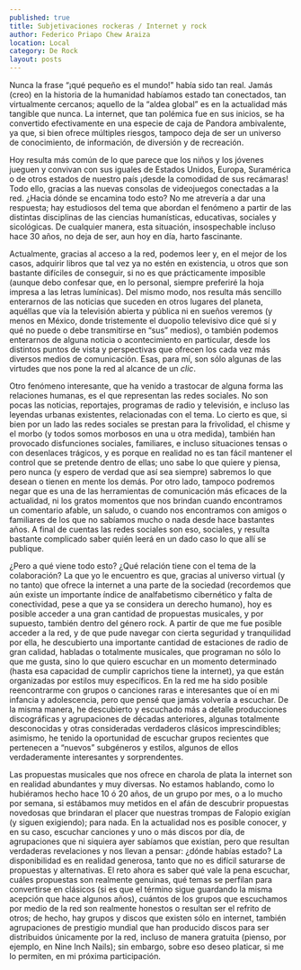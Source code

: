 ```yaml
---
published: true
title: Subjetivaciones rockeras / Internet y rock
author: Federico Priapo Chew Araiza
location: Local
category: De Rock
layout: posts
---
```


Nunca la frase “¡qué pequeño es el mundo!” había sido tan real. Jamás (creo) en la historia de la humanidad habíamos estado tan conectados, tan virtualmente cercanos; aquello de la “aldea global” es en la actualidad más tangible que nunca. La internet, que tan polémica fue en sus inicios, se ha convertido efectivamente en una especie de caja de Pandora ambivalente, ya que, si bien ofrece múltiples riesgos, tampoco deja de ser un universo de conocimiento, de información, de diversión y de recreación.

Hoy resulta más común de lo que parece que los niños y los jóvenes jueguen y convivan con sus iguales de Estados Unidos, Europa, Suramérica o de otros estados de nuestro país ¡desde la comodidad de sus recámaras! Todo ello, gracias a las nuevas consolas de videojuegos conectadas a la red. ¿Hacia dónde se encamina todo esto? No me atrevería a dar una respuesta; hay estudiosos del tema que abordan el fenómeno a partir de las distintas disciplinas de las ciencias humanísticas, educativas, sociales y sicológicas. De cualquier manera, esta situación, insospechable incluso hace 30 años, no deja de ser, aun hoy en día, harto fascinante.

Actualmente, gracias al acceso a la red, podemos leer y, en el mejor de los casos, adquirir libros que tal vez ya no estén en existencia, u otros que son bastante difíciles de conseguir, si no es que prácticamente imposible (aunque debo confesar que, en lo personal, siempre preferiré la hoja impresa a las letras lumínicas). Del mismo modo, nos resulta más sencillo enterarnos de las noticias que suceden en otros lugares del planeta, aquéllas que vía la televisión abierta y pública ni en sueños veremos (y menos en México, donde tristemente el duopolio televisivo dice qué sí y qué no puede o debe transmitirse en “sus” medios), o también podemos enterarnos de alguna noticia o acontecimiento en particular, desde los distintos puntos de vista y perspectivas que ofrecen los cada vez más diversos medios de comunicación. Esas, para mí, son sólo algunas de las virtudes que nos pone la red al alcance de un _clic_.

Otro fenómeno interesante, que ha venido a trastocar de alguna forma las relaciones humanas, es el que representan las redes sociales. No son pocas las noticias, reportajes, programas de radio y televisión, e incluso las leyendas urbanas existentes, relacionadas con el tema. Lo cierto es que, si bien por un lado las redes sociales se prestan para la frivolidad, el chisme y el morbo (y todos somos morbosos en una u otra medida), también han provocado disfunciones sociales, familiares, e incluso situaciones tensas o con desenlaces trágicos, y es porque en realidad no es tan fácil mantener el control que se pretende dentro de ellas; uno sabe lo que quiere y piensa, pero nunca (y espero de verdad que así sea siempre) sabremos lo que desean o tienen en mente los demás. Por otro lado, tampoco podremos negar que es una de las herramientas de comunicación más eficaces de la actualidad, ni los gratos momentos que nos brindan cuando encontramos un comentario afable, un saludo, o cuando nos encontramos con amigos o familiares de los que no sabíamos mucho o nada desde hace bastantes años. A final de cuentas las redes sociales son eso, sociales, y resulta bastante complicado saber quién leerá en un dado caso lo que allí se publique.

¿Pero a qué viene todo esto? ¿Qué relación tiene con el tema de la colaboración? La que yo le encuentro es que, gracias al universo virtual (y no tanto) que ofrece la internet a una parte de la sociedad (recordemos que aún existe un importante índice de analfabetismo cibernético y falta de conectividad, pese a que ya se considera un derecho humano), hoy es posible acceder a una gran cantidad de propuestas musicales, y por supuesto, también dentro del género rock. A partir de que me fue posible acceder a la red, y de que pude navegar con cierta seguridad y tranquilidad por ella, he descubierto una importante cantidad de estaciones de radio de gran calidad, habladas o totalmente musicales, que programan no sólo lo que me gusta, sino lo que quiero escuchar en un momento determinado (hasta esa capacidad de cumplir caprichos tiene la internet), ya que están organizadas por estilos muy específicos. En la red me ha sido posible reencontrarme con grupos o canciones raras e interesantes que oí en mi infancia y adolescencia, pero que pensé que jamás volvería a escuchar. De la misma manera, he descubierto y escuchado más a detalle producciones discográficas y agrupaciones de décadas anteriores, algunas totalmente desconocidas y otras consideradas verdaderos clásicos imprescindibles; asimismo, he tenido la oportunidad de escuchar grupos recientes que pertenecen a “nuevos” subgéneros y estilos, algunos de ellos verdaderamente interesantes y sorprendentes.

Las propuestas musicales que nos ofrece en charola de plata la internet son en realidad abundantes y muy diversas. No estamos hablando, como lo hubiéramos hecho hace 10 ó 20 años, de un grupo por mes, o a lo mucho por semana, si estábamos muy metidos en el afán de descubrir propuestas novedosas que brindaran el placer que nuestras trompas de Falopio exigían (y siguen exigiendo); para nada. En la actualidad nos es posible conocer, y en su caso, escuchar canciones y uno o más discos por día, de agrupaciones que ni siquiera ayer sabíamos que existían, pero que resultan verdaderas revelaciones y nos llevan a pensar: ¿dónde habías estado? La disponibilidad es en realidad generosa, tanto que no es difícil saturarse de propuestas y alternativas. El reto ahora es saber qué vale la pena escuchar, cuáles propuestas son realmente genuinas, qué temas se perfilan para convertirse en clásicos (si es que el término sigue guardando la misma acepción que hace algunos años), cuántos de los grupos que escuchamos por medio de la red son realmente honestos o resultan ser el refrito de otros; de hecho, hay grupos y discos que existen sólo en internet, también agrupaciones de prestigio mundial que han producido discos para ser distribuidos únicamente por la red, incluso de manera gratuita (pienso, por ejemplo, en Nine Inch Nails); sin embargo, sobre eso deseo platicar, si me lo permiten, en mi próxima participación.
